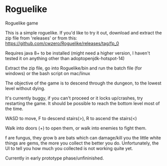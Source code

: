 # Roguelike

Roguelike game

This is a simple roguelike.  If you'd like to try it out, download and extract the zip file from 'releases' or from this: https://github.com/cwzero/Roguelike/releases/tag/fp_0

Requires java 8+ to be installed (might need a higher version, I haven't tested it on anything other than adoptopenjdk-hotspot-14)

Extract the zip file, go into Roguelike/bin and run the batch file (for windows) or the bash script on mac/linux

The objective of the game is to descend through the dungeon, to the lowest level without dying.

It's currently buggy, if you can't proceed or it locks up/crashes, try restarting the game.  It should be possible to reach the bottom level most of the time.

WASD to move, F to descend stairs(>), R to ascend the stairs(<)

Walk into doors (+) to open them, or walk into enemies to fight them.

f are fungus, they grow
b are bats which can damage/kill you
the little white things are gems, the more you collect the better you do.  Unfortunately, the UI to tell you how much you collected is not working quite yet.

Currently in early prototype phase/unfininished.
